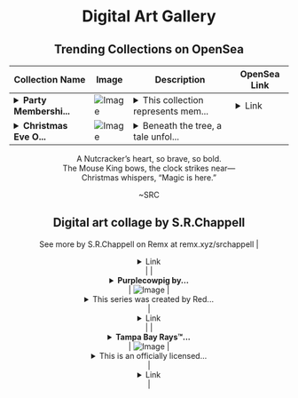 <div align="center">

# Digital Art Gallery

## Trending Collections on OpenSea

| Collection Name                       | Image                                                                                     | Description                       | OpenSea Link                                                                                          |
|---------------------------------------|-------------------------------------------------------------------------------------------|-----------------------------------|--------------------------------------------------------------------------------------------------------|
| **<details><summary>Party Membershi...</summary>Party Memberships: NeoFlow</details>** | ![Image](https://i.seadn.io/s/raw/files/d927d3099257832e7e94bc703b32b1e5.png?w=500&auto=format?w=200&auto=format) | <details><summary>This collection represents mem...</summary>This collection represents memberships in the following Party: NeoFlow. Head to https://base.party.app/party/0xd0b4c31d115a9c5219296c9c7be7d6e0f0116d78 to view the Party's latest activity.</details> | <details><summary>Link</summary>[Party Memberships: NeoFlow](https://opensea.io/collection/party-memberships-neoflow)</details> |
| **<details><summary>Christmas Eve O...</summary>Christmas Eve Offering</details>** | ![Image](https://i.seadn.io/s/raw/files/9fa25f03e8f7d7199e47ee53ec7ed635.png?w=500&auto=format?w=200&auto=format) | <details><summary>Beneath the tree, a tale unfol...</summary>Beneath the tree, a tale unfolds,  
A Nutcracker’s heart, so brave, so bold.  
The Mouse King bows, the clock strikes near—  
Christmas whispers, “Magic is here.”

~SRC 

Digital art collage by S.R.Chappell
--
See more by S.R.Chappell on Remx at remx.xyz/srchappell</details> | <details><summary>Link</summary>[Christmas Eve Offering](https://opensea.io/collection/christmas-eve-offering)</details> |
| **<details><summary>Purplecowpig by...</summary>Purplecowpig by 13productions x Reddit Collectible Avatars</details>** | ![Image](https://i.seadn.io/s/raw/files/9f624895a37e104ffad58ed70f52c825.png?w=500&auto=format?w=200&auto=format) | <details><summary>This series was created by Red...</summary>This series was created by Reddit user 13productions as a part of the Collectible Avatars Creator Program. You can [check out the creator's profile on Reddit](https://www.reddit.com/user/13productions/).

Collectible Avatars are limited-edition avatars from Reddit that provide owners with unique benefits on the Reddit platform. The Creator Collection was made by independent creators in partnership with Reddit. When you purchase a Collectible Avatar, you become the owner of it. This means you can keep it, trade it, sell it, or use it on Reddit as your avatar, where Collectible Avatar owners get a special profile treatment that makes them stand out.

[Learn More About Collectible Avatars on Reddit](https://reddithelp.com/hc/en-us/articles/6213835889044).

[View the Previews Terms](https://www.redditinc.com/policies/previews-terms).</details> | <details><summary>Link</summary>[Purplecowpig by 13productions x Reddit Collectible Avatars](https://opensea.io/collection/purplecowpig-by-13productions-x-reddit-collectible)</details> |
| **<details><summary>Tampa Bay Rays™...</summary>Tampa Bay Rays™ Chris Archer Base Independence Day RWB 254 Rare</details>** | ![Image](https://i.seadn.io/s/raw/files/bbdb1b256f0774a79ea4a9c0acdb6e26.jpg?w=500&auto=format?w=200&auto=format) | <details><summary>This is an officially licensed...</summary>This is an officially licensed NFT from the 2022 Topps Series 1 Baseball NFT Collection. Inspired by the fan-favorite Topps Series 1 Base, this collection also includes brand new NFT products such as Stars of MLB Chrome, Generation NOW, Ultra Short Print, Team Cube 2.0, and a special 1987 35th Anniversary Motion Set. Visit ToppsNFTs.com for more details on this release.
Major League Baseball trademarks and copyrights are used with permission of Major League Baseball. Visit MLB.com.</details> | <details><summary>Link</summary>[Tampa Bay Rays™ Chris Archer Base Independence Day RWB 254 Rare](https://opensea.io/collection/tampa-bay-rays-tm-chris-archer-base-independence-2)</details> |

</div>